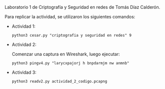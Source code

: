 Laboratorio 1 de Criptografía y Seguridad en redes de Tomás Díaz Calderón.

Para replicar la actividad, se utilizaron los siguientes comandos:

- Actividad 1:

      python3 cesar.py "criptografia y seguridad en redes" 9

- Actividad 2:

  Comenzar una captura en Wireshark, luego ejecutar:

      python3 pingv4.py "larycxpajorj h bnpdarmjm nw anmnb"

- Actividad 3:
        
      python3 readv2.py actividad_2_codigo.pcapng

